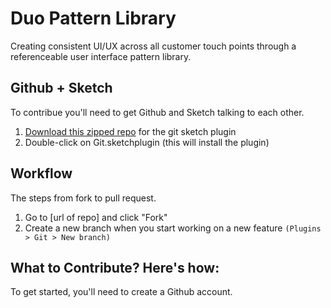 # Duo Pattern Library
Creating consistent UI/UX across all customer touch points through a referenceable user interface pattern library.

## Github + Sketch
To contribue you'll need to get Github and Sketch talking to each other.
1. <a href="https://github.com/mathieudutour/git-sketch-plugin/archive/master.zip">Download this zipped repo</a> for the git sketch plugin
2. Double-click on Git.sketchplugin (this will install the plugin)

## Workflow
The steps from fork to pull request.
1. Go to [url of repo] and click "Fork"
2. Create a new branch when you start working on a new feature <code>(Plugins > Git > New branch)</code>




## What to Contribute? Here's how:
To get started, you'll need to create a Github account.
